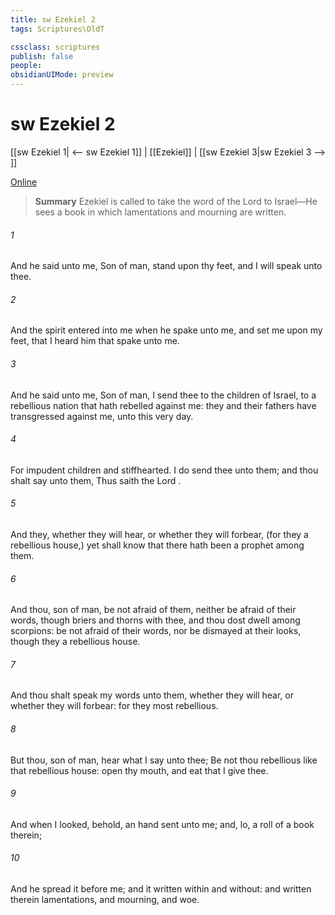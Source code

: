 ```yaml
---
title: sw Ezekiel 2
tags: Scriptures\OldT

cssclass: scriptures
publish: false
people:
obsidianUIMode: preview
---
```


# sw Ezekiel 2
[[sw Ezekiel 1| <-- sw Ezekiel 1]] | [[Ezekiel]] | [[sw Ezekiel 3|sw Ezekiel 3 --> ]]

[Online](https://churchofjesuschrist.org/study/scriptures/ot/ezek/2?lang=eng)

> __Summary__
Ezekiel is called to take the word of the Lord to Israel—He sees a book in which lamentations and mourning are written.

###### 1 
And he said unto me, Son of man, stand upon thy feet, and I will speak unto thee.

###### 2 
And the spirit entered into me when he spake unto me, and set me upon my feet, that I heard him that spake unto me.

###### 3 
And he said unto me, Son of man, I send thee to the children of Israel, to a rebellious nation that hath rebelled against me: they and their fathers have transgressed against me,  unto this very day.

###### 4 
For  impudent children and stiffhearted. I do send thee unto them; and thou shalt say unto them, Thus saith the Lord .

###### 5 
And they, whether they will hear, or whether they will forbear, (for they  a rebellious house,) yet shall know that there hath been a prophet among them.

###### 6 
And thou, son of man, be not afraid of them, neither be afraid of their words, though briers and thorns  with thee, and thou dost dwell among scorpions: be not afraid of their words, nor be dismayed at their looks, though they  a rebellious house.

###### 7 
And thou shalt speak my words unto them, whether they will hear, or whether they will forbear: for they  most rebellious.

###### 8 
But thou, son of man, hear what I say unto thee; Be not thou rebellious like that rebellious house: open thy mouth, and eat that I give thee.

###### 9 
And when I looked, behold, an hand  sent unto me; and, lo, a roll of a book  therein;

###### 10 
And he spread it before me; and it  written within and without: and  written therein lamentations, and mourning, and woe.

